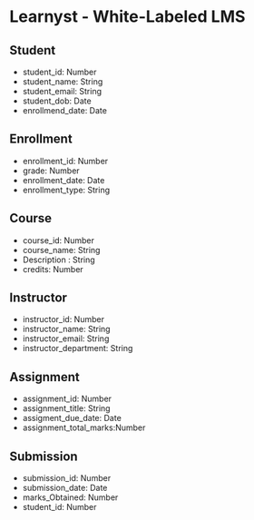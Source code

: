# Learnyst - White-Labeled LMS

## Student
- student_id: Number
- student_name: String
- student_email: String
- student_dob: Date
- enrollmend_date: Date

## Enrollment
- enrollment_id: Number
- grade: Number
- enrollment_date: Date
- enrollment_type: String

## Course
- course_id: Number
- course_name: String
- Description : String
- credits: Number


## Instructor
- instructor_id: Number
- instructor_name: String
- instructor_email: String
- instructor_department: String

## Assignment
- assignment_id: Number
- assignment_title: String
- assigment_due_date: Date
- assignment_total_marks:Number



## Submission 
- submission_id: Number
- submission_date: Date
- marks_Obtained: Number
- student_id: Number

